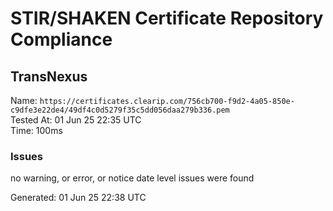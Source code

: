 # STIR/SHAKEN Certificate Repository Compliance

## TransNexus

Name: `https://certificates.clearip.com/756cb700-f9d2-4a05-850e-c9dfe3e22de4/49df4c0d5279f35c5dd056daa279b336.pem`\
Tested At: 01 Jun 25 22:35 UTC\
Time: 100ms

### Issues

no warning, or error, or notice date level issues were found

Generated: 01 Jun 25 22:38 UTC